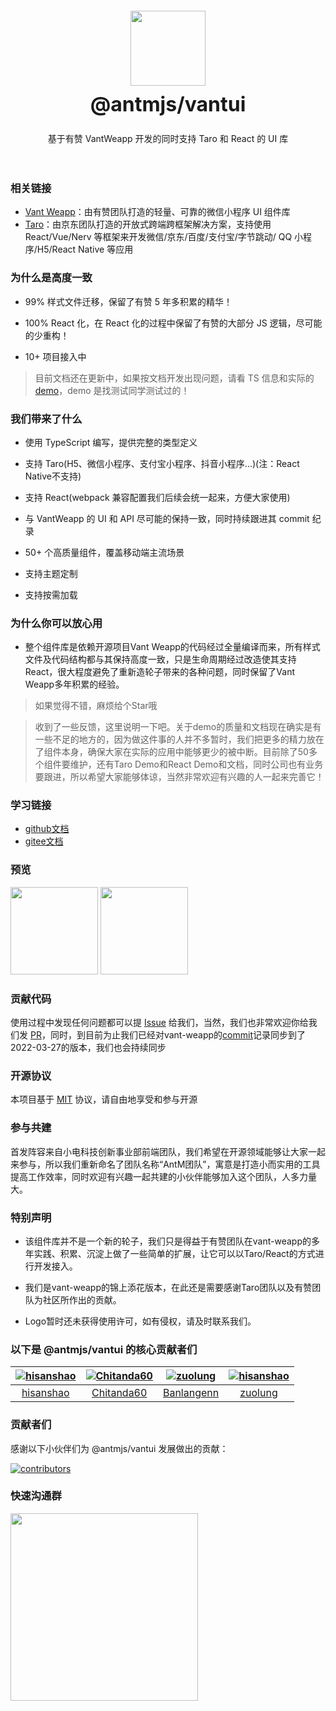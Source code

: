 <div class="card">
  <div class="intro" style="text-align: center; padding: 20px;">
    <img class="intro__logo" style="width: 120px; height: 120px; box-shadow: none;" src="https://antm-js.gitee.io/resource/antmjs-vantui.jpg">
    <h2 style="margin: 0; font-size: 32px; line-height: 60px;">@antmjs/vantui</h2>
    <p>基于有赞 VantWeapp 开发的同时支持 Taro 和 React 的 UI 库</p>
  </div>
</div>

### 相关链接
- [Vant Weapp](https://github.com/youzan/vant-weapp)：由有赞团队打造的轻量、可靠的微信小程序 UI 组件库
- [Taro](https://github.com/NervJS/taro)：由京东团队打造的开放式跨端跨框架解决方案，支持使用 React/Vue/Nerv 等框架来开发微信/京东/百度/支付宝/字节跳动/ QQ 小程序/H5/React Native 等应用

### 为什么是高度一致

- 99% 样式文件迁移，保留了有赞 5 年多积累的精华！

- 100% React 化，在 React 化的过程中保留了有赞的大部分 JS 逻辑，尽可能的少重构！

- 10+ 项目接入中

> 目前文档还在更新中，如果按文档开发出现问题，请看 TS 信息和实际的[demo](https://github.com/AntmJS/vantui/tree/main/packages/vantui-demo)，demo 是找测试同学测试过的！

### 我们带来了什么

- 使用 TypeScript 编写，提供完整的类型定义

- 支持 Taro(H5、微信小程序、支付宝小程序、抖音小程序...)(注：React Native不支持)

- 支持 React(webpack 兼容配置我们后续会统一起来，方便大家使用)

- 与 VantWeapp 的 UI 和 API 尽可能的保持一致，同时持续跟进其 commit 纪录

- 50+ 个高质量组件，覆盖移动端主流场景

- 支持主题定制

- 支持按需加载

### 为什么你可以放心用

- 整个组件库是依赖开源项目Vant Weapp的代码经过全量编译而来，所有样式文件及代码结构都与其保持高度一致，只是生命周期经过改造使其支持React，很大程度避免了重新造轮子带来的各种问题，同时保留了Vant Weapp多年积累的经验。


> 如果觉得不错，麻烦给个Star哦

> 收到了一些反馈，这里说明一下吧。关于demo的质量和文档现在确实是有一些不足的地方的，因为做这件事的人并不多暂时，我们把更多的精力放在了组件本身，确保大家在实际的应用中能够更少的被中断。目前除了50多个组件要维护，还有Taro Demo和React Demo和文档，同时公司也有业务要跟进，所以希望大家能够体谅，当然非常欢迎有兴趣的人一起来完善它！

### 学习链接

* [github文档](https://antmjs.github.io/vantui/#/home)
* [gitee文档](https://antm-js.gitee.io/vantui/#/home)

### 预览

<img style="width: 140px; height: 140px; box-shadow: none;" src="https://antm-js.gitee.io/resource/vantui-weapp.png" />
<img style="width: 140px; height: 140px; box-shadow: none;" src="https://antm-js.gitee.io/resource/vantui-h5.png" />

### 贡献代码

使用过程中发现任何问题都可以提 [Issue](https://github.com/antmjs/vantui/issues) 给我们，当然，我们也非常欢迎你给我们发 [PR](https://github.com/antmjs/vantui/pulls)，同时，到目前为止我们已经对vant-weapp的[commit](https://github.com/youzan/vant-weapp/commits/dev)记录同步到了2022-03-27的版本，我们也会持续同步

### 开源协议

本项目基于 [MIT](https://zh.wikipedia.org/wiki/MIT%E8%A8%B1%E5%8F%AF%E8%AD%89) 协议，请自由地享受和参与开源

### 参与共建

首发阵容来自小电科技创新事业部前端团队，我们希望在开源领域能够让大家一起来参与，所以我们重新命名了团队名称“AntM团队”，寓意是打造小而实用的工具提高工作效率，同时欢迎有兴趣一起共建的小伙伴能够加入这个团队，人多力量大。

### 特别声明
* 该组件库并不是一个新的轮子，我们只是得益于有赞团队在vant-weapp的多年实践、积累、沉淀上做了一些简单的扩展，让它可以以Taro/React的方式进行开发接入。

* 我们是vant-weapp的锦上添花版本，在此还是需要感谢Taro团队以及有赞团队为社区所作出的贡献。

* Logo暂时还未获得使用许可，如有侵权，请及时联系我们。

### 以下是 @antmjs/vantui 的核心贡献者们

[![hisanshao](https://avatars.githubusercontent.com/u/26359618?s=100&v=4)](https://github.com/hisanshao/) | [![Chitanda60](https://avatars.githubusercontent.com/u/16026533?s=100&v=4)](https://github.com/Chitanda60/) | [![zuolung](https://avatars.githubusercontent.com/u/19684540?s=100&v=4)](https://github.com/Banlangenn/) | [![hisanshao](https://avatars.githubusercontent.com/u/28145148?s=100&v=4)](https://github.com/zuolung/)
:---:|:---:|:---:|:---:
[hisanshao](https://github.com/hisanshao/) | [Chitanda60](https://github.com/Chitanda60/) | [Banlangenn](https://github.com/Banlangenn/) | [zuolung](https://github.com/zuolung/)

### 贡献者们

感谢以下小伙伴们为 @antmjs/vantui 发展做出的贡献：

<a href="https://github.com/AntmJS/vantui/graphs/contributors">
  <img src="https://opencollective.com/vantuiantmjs/contributors.svg?width=890&button=false" alt="contributors">
</a>

### 快速沟通群

<div style="display:inline-block;">
<img style="width:300px" src="https://antm-js.gitee.io/resource/wechat_v29.jpeg" />
</div>
